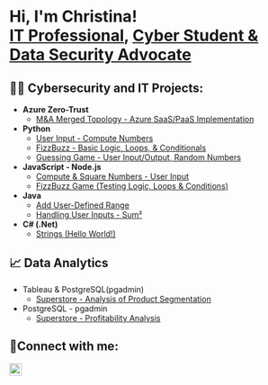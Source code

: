 <h1>Hi, I'm Christina! <br/><a href="https://www.linkedin.com/in/christinanjames/">IT Professional</a>, <a href="https://github.com/ChristinaJames1">Cyber Student & Data Security Advocate</a>

<h2> 👩‍💻 Cybersecurity and IT Projects:</h2>

- <b>Azure Zero-Trust</b>
  - [M&A Merged Topology - Azure SaaS/PaaS Implementation](https://github.com/ChristinaJames1/Azure-Implementation)
- <b>Python</b>
  - [User Input - Compute Numbers](https://github.com/ChristinaJames1/Python-Compute-Numbers/blob/main/README.md)
  - [FizzBuzz - Basic Logic, Loops, & Conditionals](https://github.com/ChristinaJames1/Python-FizzBuzz/blob/main/README.md)
  - [Guessing Game - User Input/Output, Random Numbers](https://github.com/ChristinaJames1/Python---Numbers-Game/blob/main/README.md)
- <b>JavaScript - Node.js</b>
  - [Compute & Square Numbers - User Input ](https://github.com/ChristinaJames1/JavaScript---Compute-Numbers/blob/main/README.md)
  - [FizzBuzz Game (Testing Logic, Loops & Conditions)](https://github.com/ChristinaJames1/JavaScript-FizzBuzzGame/blob/main/README.md)
- <b>Java </b>
  - [Add User-Defined Range](https://github.com/ChristinaJames1/Java-ComputeSumRange)
  - [Handling User Inputs - Sum²](https://github.com/ChristinaJames1/Java--Compute-User-Defined-Range)
- <b>C# (.Net)</b>
  - [Strings (Hello World!)](https://github.com/ChristinaJames1/CSharp)

<h2>📈 Data Analytics</h2>

- Tableau & PostgreSQL(pgadmin)
    - [Superstore - Analysis of Product Segmentation](https://github.com/ChristinaJames1/Superstore-Product-Segment-Analysis)
- PostgreSQL - pgadmin
    - [Superstore - Profitability Analysis](https://github.com/ChristinaJames1/Superstore-Profitability-Analysis)


<h2> 🤳Connect with me:</h2>

[<img align="left" alt="ChristinaJames | LinkedIn" width="22px" src="https://i.imgur.com/U4ERkey.png" />][linkedin]


[LinkedIn]:https://linkedin.com/in/christinanjames


<!--
